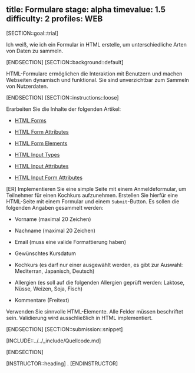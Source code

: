 title: Formulare
stage: alpha
timevalue: 1.5
difficulty: 2
profiles: WEB
---
[SECTION::goal::trial]

Ich weiß, wie ich ein Formular in HTML erstelle, um unterschiedliche Arten von Daten zu sammeln.

[ENDSECTION]
[SECTION::background::default]

HTML-Formulare ermöglichen die Interaktion mit Benutzern und machen Webseiten dynamisch und funktional. Sie sind unverzichtbar zum Sammeln von Nutzerdaten.

[ENDSECTION]
[SECTION::instructions::loose]

Erarbeiten Sie die Inhalte der folgenden Artikel:

* [HTML Forms](https://www.w3schools.com/html/html_forms.asp)

* [HTML Form Attributes](https://www.w3schools.com/html/html_forms_attributes.asp)

* [HTML Form Elements](https://www.w3schools.com/html/html_form_elements.asp)

* [HTML Input Types](https://www.w3schools.com/html/html_form_input_types.asp)

* [HTML Input Attributes](https://www.w3schools.com/html/html_form_attributes.asp)

* [HTML Input Form Attributes](https://www.w3schools.com/html/html_form_attributes_form.asp)

[ER] Implementieren Sie eine simple Seite mit einem Anmeldeformular, um Teilnehmer für einen Kochkurs aufzunehmen. Erstellen Sie hierfür eine HTML-Seite mit einem Formular und einem `Submit`-Button. Es sollen die folgenden Angaben gesammelt werden:

* Vorname (maximal 20 Zeichen)

* Nachname (maximal 20 Zeichen)

* Email (muss eine valide Formattierung haben)

* Gewünschtes Kursdatum

* Kochkurs (es darf nur einer ausgewählt werden, es gibt zur Auswahl: Mediterran, Japanisch, Deutsch)

* Allergien (es soll auf die folgenden Allergien geprüft werden: Laktose, Nüsse, Weizen, Soja, Fisch)

* Kommentare (Freitext)

Verwenden Sie sinnvolle HTML-Elemente. Alle Felder müssen beschriftet sein. Validierung wird ausschließlich in HTML implementiert.

[ENDSECTION]
[SECTION::submission::snippet]

[INCLUDE::../../_include/Quellcode.md]

[ENDSECTION]

[INSTRUCTOR::heading]
.
[ENDINSTRUCTOR]
